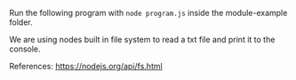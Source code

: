 Run the following program with `node program.js` inside the module-example folder.

We are using nodes built in file system to read a txt file and print it to the console.

References: https://nodejs.org/api/fs.html